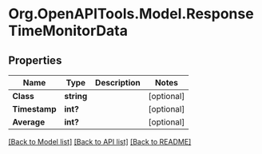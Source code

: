 # Org.OpenAPITools.Model.ResponseTimeMonitorData

## Properties

Name | Type | Description | Notes
------------ | ------------- | ------------- | -------------
**Class** | **string** |  | [optional] 
**Timestamp** | **int?** |  | [optional] 
**Average** | **int?** |  | [optional] 

[[Back to Model list]](../README.md#documentation-for-models) [[Back to API list]](../README.md#documentation-for-api-endpoints) [[Back to README]](../README.md)

